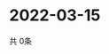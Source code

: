 # 2022-03-15
  共 0条

  <!-- BEGIN -->
  <!-- 最后更新时间Tue Mar 15 2022 11:05:40 GMT+0000 (Coordinated Universal Time) -->
  
  <!-- END -->
  
  